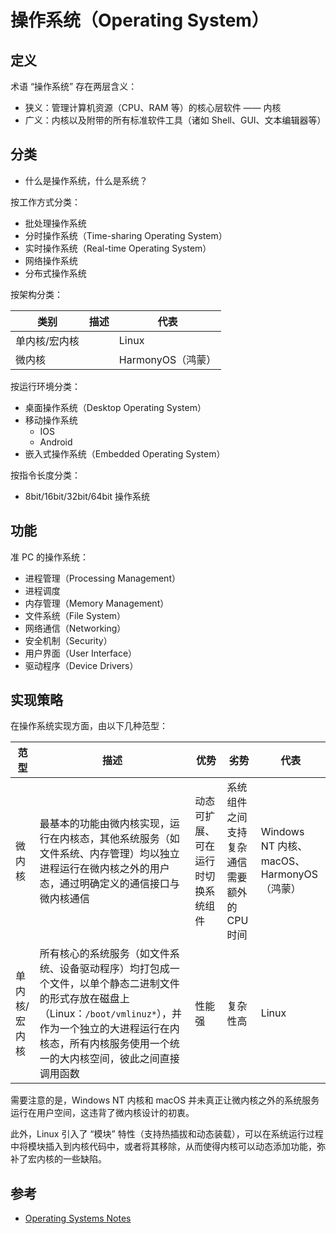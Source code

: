 # 操作系统（Operating System）

## 定义

术语 “操作系统” 存在两层含义：

* 狭义：管理计算机资源（CPU、RAM 等）的核心层软件 —— 内核
* 广义：内核以及附带的所有标准软件工具（诸如 Shell、GUI、文本编辑器等）

## 分类

* 什么是操作系统，什么是系统？

按工作方式分类：

* 批处理操作系统
* 分时操作系统（Time-sharing Operating System）
* 实时操作系统（Real-time Operating System）
* 网络操作系统
* 分布式操作系统

按架构分类：

| 类别          | 描述 | 代表              |
| ------------- | ---- | ----------------- |
| 单内核/宏内核 |      | Linux             |
| 微内核        |      | HarmonyOS（鸿蒙） |

按运行环境分类：

* 桌面操作系统（Desktop Operating System）
* 移动操作系统
  * IOS
  * Android
* 嵌入式操作系统（Embedded Operating System）

按指令长度分类：

* 8bit/16bit/32bit/64bit 操作系统

## 功能

准 PC 的操作系统：

* 进程管理（Processing Management）
* 进程调度
* 内存管理（Memory Management）
* 文件系统（File System）
* 网络通信（Networking）
* 安全机制（Security）
* 用户界面（User Interface）
* 驱动程序（Device Drivers）

## 实现策略

在操作系统实现方面，由以下几种范型：

| 范型          | 描述                                                                                                                                                                                                                              | 优势                               | 劣势                                        | 代表                                      |
| ------------- | --------------------------------------------------------------------------------------------------------------------------------------------------------------------------------------------------------------------------------- | ---------------------------------- | ------------------------------------------- | ----------------------------------------- |
| 微内核        | 最基本的功能由微内核实现，运行在内核态，其他系统服务（如文件系统、内存管理）均以独立进程运行在微内核之外的用户态，通过明确定义的通信接口与微内核通信                                                                              | 动态可扩展、可在运行时切换系统组件 | 系统组件之间支持复杂通信需要额外的 CPU 时间 | Windows NT 内核、macOS、HarmonyOS（鸿蒙） |
| 单内核/宏内核 | 所有核心的系统服务（如文件系统、设备驱动程序）均打包成一个文件，以单个静态二进制文件的形式存放在磁盘上（Linux：`/boot/vmlinuz*`），并作为一个独立的大进程运行在内核态，所有内核服务使用一个统一的大内核空间，彼此之间直接调用函数 | 性能强                             | 复杂性高                                    | Linux                                     |

需要注意的是，Windows NT 内核和 macOS 并未真正让微内核之外的系统服务运行在用户空间，这违背了微内核设计的初衷。

此外，Linux 引入了 “模块” 特性（支持热插拔和动态装载），可以在系统运行过程中将模块插入到内核代码中，或者将其移除，从而使得内核可以动态添加功能，弥补了宏内核的一些缺陷。


## 参考

* [Operating Systems Notes](https://applied-programming.github.io/Operating-Systems-Notes/)